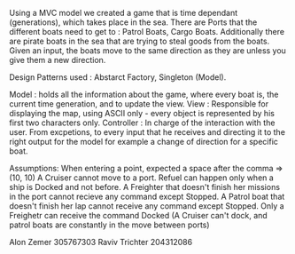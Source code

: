 Using a MVC model we created a game that is time dependant (generations), which takes place in the sea. There are Ports that the different boats need to get to : Patrol Boats, Cargo Boats. Additionally there are pirate boats in the sea that are trying to steal goods from the boats.
Given an input, the boats move to the same direction as they are unless you give them a new direction.

Design Patterns used : Abstarct Factory, Singleton (Model).

Model :  holds all the information about the game, where every boat is, the current time generation, and to update the view.
View : Responsible for displaying the map, using ASCII only - every object is represented by his first two characters only.
Controller : In charge of the interaction with the user. From excpetions, to every input that he receives and directing it to the right output for the model for example a change of direction for a specific boat.



Assumptions:
When entering a point, expected a space after the comma =>(10, 10)
A Cruiser cannot move to a port.
Refuel can happen only when a ship is Docked and not before.
A Freighter that doesn't finish her missions in the port cannot recieve any command except Stopped.
A Patrol boat that doesn't finish her lap cannot receive any command except Stopped.
Only a Freighetr can receive the command Docked (A Cruiser can't dock, and patrol boats are constantly in the move between ports)


Alon Zemer 305767303
Raviv Trichter 204312086
